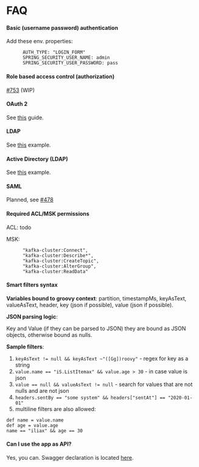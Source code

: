 # FAQ

#### Basic (username password) authentication

Add these env. properties:

```
      AUTH_TYPE: "LOGIN_FORM"
      SPRING_SECURITY_USER_NAME: admin
      SPRING_SECURITY_USER_PASSWORD: pass
```

#### Role based access control (authorization)

[#753](https://github.com/provectus/kafka-ui/issues/753) (WIP)

#### OAuth 2

See [this](https://github.com/provectus/kafka-ui/wiki/Set-up-OAuth2---SSO) guide.

#### LDAP

See [this](https://github.com/provectus/kafka-ui/blob/master/documentation/compose/auth-ldap.yaml#L29) example.

#### Active Directory (LDAP)

See [this](https://github.com/provectus/kafka-ui/blob/master/documentation/compose/auth-ldap.yaml#L29) example.

#### SAML

Planned, see [#478](https://github.com/provectus/kafka-ui/issues/478)

#### Required ACL/MSK permissions

ACL: todo

MSK:

```
      "kafka-cluster:Connect",
      "kafka-cluster:Describe*",
      "kafka-cluster:CreateTopic",
      "kafka-cluster:AlterGroup",
      "kafka-cluster:ReadData"
```

#### Smart filters syntax

**Variables bound to groovy context**: partition, timestampMs, keyAsText, valueAsText, header, key (json if possible), value (json if possible).

**JSON parsing logic**:

Key and Value (if they can be parsed to JSON) they are bound as JSON objects, otherwise bound as nulls.

**Sample filters**:

1. `keyAsText != null && keyAsText ~"([Gg])roovy"` - regex for key as a string
2. `value.name == "iS.ListItemax" && value.age > 30` - in case value is json
3. `value == null && valueAsText != null` - search for values that are not nulls and are not json
4. `headers.sentBy == "some system" && headers["sentAt"] == "2020-01-01"`
5. multiline filters are also allowed:

```
def name = value.name
def age = value.age
name == "iliax" && age == 30
```

#### Can I use the app as API?

Yes, you can. Swagger declaration is located [here](https://github.com/provectus/kafka-ui/blob/master/kafka-ui-contract/src/main/resources/swagger/kafka-ui-api.yaml).
